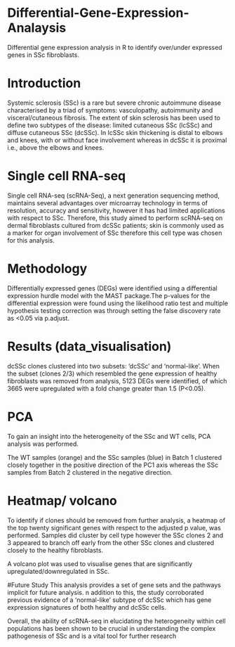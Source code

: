 # Differential-Gene-Expression-Analaysis
Differential gene expression analysis in R to identify over/under expressed genes in SSc fibroblasts.


# Introduction
Systemic sclerosis (SSc) is a rare but severe chronic autoimmune disease characterised by a 
triad of symptoms: vasculopathy, autoimmunity and visceral/cutaneous fibrosis. The extent of 
skin sclerosis has been used to define two subtypes of the disease: limited cutaneous SSc 
(lcSSc) and diffuse cutaneous SSc (dcSSc). In lcSSc skin thickening is distal to elbows and 
knees, with or without face involvement whereas in dcSSc it is proximal i.e., above the elbows 
and knees.

# Single cell RNA-seq
Single cell RNA-seq (scRNA-Seq), a next generation sequencing method, maintains several 
advantages over microarray technology in terms of resolution, accuracy and sensitivity, 
however it has had limited applications with respect to SSc. Therefore, this study aimed
to perform scRNA-seq on dermal fibroblasts cultured from dcSSc patients; skin is commonly 
used as a marker for organ involvement of SSc therefore this cell type was chosen for this 
analysis.

# Methodology
Differentially expressed genes (DEGs) were identified using a differential expression hurdle 
model with the MAST package.The 
p-values for the differential expression were found using the likelihood ratio test and multiple 
hypothesis testing correction was through setting the false discovery rate as <0.05 via 
p.adjust. 


# Results (data_visualisation)
dcSSc clones clustered into two subsets: ‘dcSSc’ and ‘normal-like’. When the subset (clones 2/3)
which resembled the gene expression of healthy fibroblasts was removed from analysis, 5123
DEGs were identified, of which 3665 were upregulated with a fold change greater than 1.5
(P<0.05). 

# PCA 
To gain an insight into the heterogeneity of the SSc and WT cells, PCA analysis was 
performed. 

The WT samples (orange) and the SSc 
samples (blue) in Batch 1 clustered closely together in the positive direction of the PC1 axis 
whereas the SSc samples from Batch 2 clustered in the negative direction.

# Heatmap/ volcano 
To identify if clones should be removed from further analysis,  a heatmap of the top twenty significant genes with respect to the adjusted p value, 
was performed. Samples did cluster by cell type however the SSc clones 2 and 3 appeared to 
branch off early from the other SSc clones and clustered closely to the healthy fibroblasts.

A volcano plot was used to visualise genes that are significantly upregulated/downregulated in SSc.


#Future Study
This analysis provides a set of gene sets and the pathways implicit for future analysis. n addition to this, the 
study corroborated previous evidence of a ‘normal-like’ subtype of dcSSc which has gene 
expression signatures of both healthy and dcSSc cells. 

Overall, the ability of scRNA-seq in elucidating the heterogeneity within cell populations has been shown to be 
crucial in understanding the complex pathogenesis of SSc and is a vital tool for further 
research

